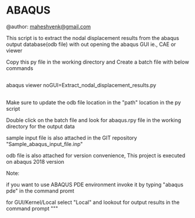 # ABAQUS
@author: maheshvenk@gmail.com

This script is to extract the nodal displacement results from the abaqus output database(odb file)
with out opening the abaqus GUI ie., CAE or viewer

Copy this py file in the working directory 
and 
Create a batch file with below commands
##
abaqus viewer noGUI=Extract_nodal_displacement_results.py
##

Make sure to update the odb file location in the "path" location in the py script

Double click on the batch file and look for abaqus.rpy file in the working directory for the output data

sample input file is also attached in the GIT repository 
"Sample_abaqus_input_file.inp"

odb file is also attached for version convenience, This project is executed on abaqus 2018 version 

Note:

if you want to use ABAQUS PDE environment
invoke it by typing "abaqus pde" in the command promt

for GUI/Kernel/Local 
select "Local" and lookout for output results in the command prompt
"""
